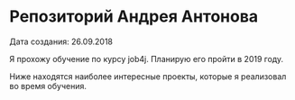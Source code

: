 # Репозиторий Андрея Антонова

Дата создания: 26.09.2018

Я прохожу обучение по курсу job4j. Планирую его пройти в 2019 году.

Ниже находятся наиболее интересные проекты, которые я реализовал во время обучения.
